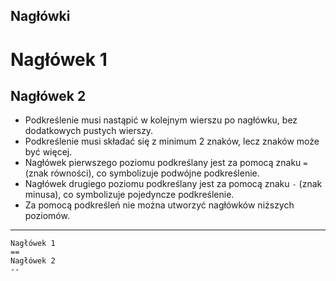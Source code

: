 ## Nagłówki


Nagłówek 1
==
Nagłówek 2
--
* Podkreślenie musi nastąpić w kolejnym wierszu po nagłówku, bez dodatkowych pustych wierszy.
* Podkreślenie musi składać się z minimum 2 znaków, lecz znaków może być więcej.
* Nagłówek pierwszego poziomu podkreślany jest za pomocą znaku `=` (znak równości), co symbolizuje podwójne podkreślenie.
* Nagłówek drugiego poziomu podkreślany jest za pomocą znaku `-` (znak minusa), co symbolizuje pojedyncze podkreślenie.
* Za pomocą podkreśleń nie można utworzyć nagłówków niższych poziomów.

---
```
Nagłówek 1
==
Nagłówek 2
--
```